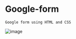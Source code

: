 # Google-form
    Google form using HTML and CSS 


![image](https://user-images.githubusercontent.com/118932313/221424927-31c9412e-cbc0-4350-8c8c-5609f2e9f247.png)
